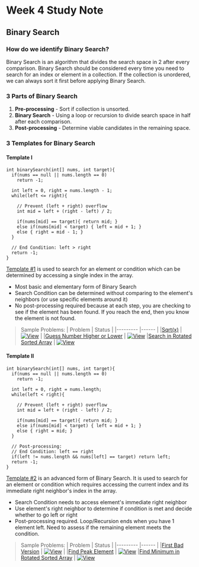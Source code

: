 # Week 4 Study Note
## Binary Search
### How do we identify Binary Search?
Binary Search is an algorithm that divides the search space in 2 after every comparison. Binary Search should be considered every time you need to search for an index or element in a collection. If the collection is unordered, we can always sort it first before applying Binary Search.

### 3 Parts of Binary Search
1. **Pre-processing** - Sort if collection is unsorted.
2. **Binary Search** - Using a loop or recursion to divide search space in half after each comparison.
3. **Post-processing** - Determine viable candidates in the remaining space.

### 3 Templates for Binary Search
#### Template I
```
int binarySearch(int[] nums, int target){
  if(nums == null || nums.length == 0)
    return -1;

  int left = 0, right = nums.length - 1;
  while(left <= right){
    
    // Prevent (left + right) overflow
    int mid = left + (right - left) / 2;

    if(nums[mid] == target){ return mid; }
    else if(nums[mid] < target) { left = mid + 1; }
    else { right = mid - 1; }
  }

  // End Condition: left > right
  return -1;
}
```
[Template #1](#template-i) is used to search for an element or condition which can be determined by accessing a single index in the array.
- Most basic and elementary form of Binary Search
- Search Condition can be determined without comparing to the element's neighbors (or use specific elements around it)
- No post-processing required because at each step, you are checking to see if the element has been found. If you reach the end, then you know the element is not found.

> Sample Problems:
> |  Problem  | Status |
> |--------- |------ |
> |[Sqrt(x)](https://leetcode.com/problems/sqrtx/) | [![View](https://img.shields.io/static/v1?label=View%20My%20Solution&message=√&color=brightgreen&style=?style=for-the-badge&logo=Github)](https://github.com/Fettes/Coding-Exercise/blob/master/Binary%20Seach/69.sqrt-x.java) |
> |[Guess Number Higher or Lower](https://leetcode.com/problems/guess-number-higher-or-lower/) | [![View](https://img.shields.io/static/v1?label=View%20My%20Solution&message=√&color=brightgreen&style=?style=for-the-badge&logo=Github)](https://github.com/Fettes/Coding-Exercise/blob/master/Binary%20Seach/374.guess-number-higher-or-lower.java)
> |[Search in Rotated Sorted Array](https://leetcode.com/problems/search-in-rotated-sorted-array/) | [![View](https://img.shields.io/static/v1?label=View%20My%20Solution&message=√&color=yellow&style=?style=for-the-badge&logo=Github)](https://github.com/Fettes/Coding-Exercise/blob/master/Binary%20Seach/33.search-in-rotated-sorted-array.java)

#### Template II
```
int binarySearch(int[] nums, int target){
  if(nums == null || nums.length == 0)
    return -1;

  int left = 0, right = nums.length;
  while(left < right){

    // Prevent (left + right) overflow
    int mid = left + (right - left) / 2;

    if(nums[mid] == target){ return mid; }
    else if(nums[mid] < target) { left = mid + 1; }
    else { right = mid; }
  }

  // Post-processing:
  // End Condition: left == right
  if(left != nums.length && nums[left] == target) return left;
  return -1;
}
```
[Template #2](#template-ii) is an advanced form of Binary Search. It is used to search for an element or condition which requires accessing the current index and its immediate right neighbor's index in the array.
- Search Condition needs to access element's immediate right neighbor
- Use element's right neighbor to determine if condition is met and decide whether to go left or right
- Post-processing required. Loop/Recursion ends when you have 1 element left. Need to assess if the remaining element meets the condition.

> Sample Problems:
> |  Problem  | Status |
> |--------- |------ |
> |[First Bad Version](https://leetcode.com/problems/first-bad-version/) | [![View](https://img.shields.io/static/v1?label=View%20My%20Solution&message=√&color=brightgreen&style=?style=for-the-badge&logo=Github)](https://github.com/Fettes/Coding-Exercise/blob/master/Binary%20Seach/278.first-bad-version.java) |
> |[Find Peak Element](https://leetcode.com/problems/find-peak-element/) | [![View](https://img.shields.io/static/v1?label=View%20My%20Solution&message=√&color=yellow&style=?style=for-the-badge&logo=Github)](https://github.com/Fettes/Coding-Exercise/blob/master/Binary%20Seach/162.find-peak-element.java)
> |[Find Minimum in Rotated Sorted Array](https://leetcode.com/problems/find-minimum-in-rotated-sorted-array/) | [![View](https://img.shields.io/static/v1?label=View%20My%20Solution&message=√&color=yellow&style=?style=for-the-badge&logo=Github)](https://github.com/Fettes/Coding-Exercise/blob/master/Binary%20Seach/153.find-minimum-in-rotated-sorted-array.java)